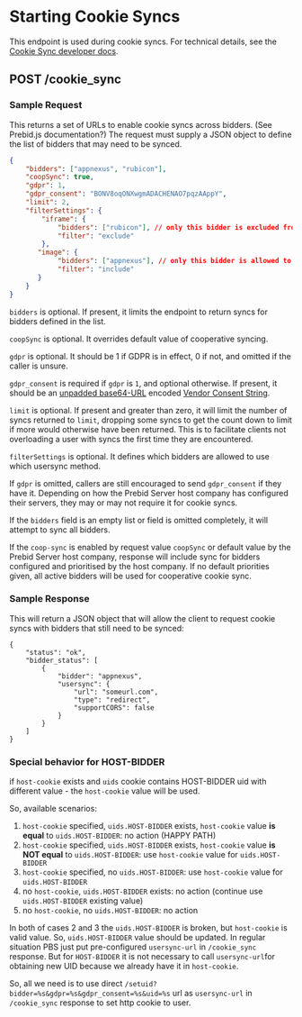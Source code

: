 # Starting Cookie Syncs

This endpoint is used during cookie syncs. For technical details, see the
[Cookie Sync developer docs](../developers/cookie-syncs.md).

## POST /cookie_sync

### Sample Request
This returns a set of URLs to enable cookie syncs across bidders. (See Prebid.js documentation?) The request
must supply a JSON object to define the list of bidders that may need to be synced.

```json
{
    "bidders": ["appnexus", "rubicon"],
    "coopSync": true,
    "gdpr": 1,
    "gdpr_consent": "BONV8oqONXwgmADACHENAO7pqzAAppY",
    "limit": 2,
    "filterSettings": {
        "iframe": {
            "bidders": ["rubicon"], // only this bidder is excluded from syncing iframe pixels, all other bidders are allowed
            "filter": "exclude"
        },
       "image": {
            "bidders": ["appnexus"], // only this bidder is allowed to sync image pixels
            "filter": "include"
       }
    }
}
```

`bidders` is optional. If present, it limits the endpoint to return syncs for bidders defined in the list.

`coopSync` is optional. It overrides default value of cooperative syncing.

`gdpr` is optional. It should be 1 if GDPR is in effect, 0 if not, and omitted if the caller is unsure.

`gdpr_consent` is required if `gdpr` is `1`, and optional otherwise. If present, it should be an [unpadded base64-URL](https://tools.ietf.org/html/rfc4648#page-7) encoded [Vendor Consent String](https://github.com/InteractiveAdvertisingBureau/GDPR-Transparency-and-Consent-Framework/blob/master/Consent%20string%20and%20vendor%20list%20formats%20v1.1%20Final.md#vendor-consent-string-format-).

`limit` is optional. If present and greater than zero, it will limit the number of syncs returned to `limit`, dropping some syncs to
get the count down to limit if more would otherwise have been returned. This is to facilitate clients not overloading a user with syncs
the first time they are encountered.

`filterSettings` is optional. It defines which bidders are allowed to use which usersync method. 

If `gdpr` is  omitted, callers are still encouraged to send `gdpr_consent` if they have it.
Depending on how the Prebid Server host company has configured their servers, they may or may not require it for cookie syncs.

If the `bidders` field is an empty list or field is omitted completely, it will attempt
to sync all bidders.

If the `coop-sync` is enabled by request value `coopSync` or default value by the Prebid Server host company, response will include
sync for bidders configured and prioritised by the host company. If no default priorities given, all active bidders will be used
for cooperative cookie sync.

### Sample Response

This will return a JSON object that will allow the client to request cookie syncs with bidders that still need to be synced:

```
{
    "status": "ok",
    "bidder_status": [
        {
            "bidder": "appnexus",
            "usersync": {
                "url": "someurl.com",
                "type": "redirect",
                "supportCORS": false
            }
        }
    ]
}
```

### Special behavior for HOST-BIDDER

if `host-cookie` exists and `uids` cookie contains HOST-BIDDER uid with different value - the `host-cookie` value will be used.

So, available scenarios:
1. `host-cookie` specified, `uids.HOST-BIDDER` exists, `host-cookie` value **is equal** to  `uids.HOST-BIDDER`: no action (HAPPY PATH)
2. `host-cookie` specified, `uids.HOST-BIDDER` exists, `host-cookie` value **is NOT equal** to  `uids.HOST-BIDDER`: use `host-cookie` value for `uids.HOST-BIDDER`
3. `host-cookie` specified, no `uids.HOST-BIDDER`: use `host-cookie` value for `uids.HOST-BIDDER`
4. no `host-cookie`, `uids.HOST-BIDDER` exists: no action (continue use  `uids.HOST-BIDDER` existing value)
5. no `host-cookie`, no `uids.HOST-BIDDER`: no action

In both of cases 2 and 3 the `uids.HOST-BIDDER` is broken, but `host-cookie` is valid value. So, `uids.HOST-BIDDER` value should be updated.
In regular situation PBS just put pre-configured `usersync-url` in `/cookie_sync` response.
But for `HOST-BIDDER` it is not necessary to call `usersync-url`for obtaining new UID because we already have it in `host-cookie`.

So, all we need is to use direct `/setuid?bidder=%s&gdpr=%s&gdpr_consent=%s&uid=%s` url as `usersync-url` in `/cookie_sync` response to set http cookie to user.
